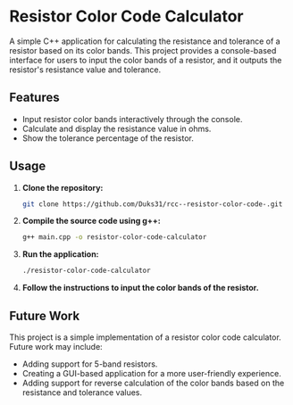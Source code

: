 # Resistor Color Code Calculator

A simple C++ application for calculating the resistance and tolerance of a resistor based on its color bands. This project provides a console-based interface for users to input the color bands of a resistor, and it outputs the resistor's resistance value and tolerance.

## Features

- Input resistor color bands interactively through the console.
- Calculate and display the resistance value in ohms.
- Show the tolerance percentage of the resistor.

## Usage

1. **Clone the repository:**

   ```bash
   git clone https://github.com/Duks31/rcc--resistor-color-code-.git

2. **Compile the source code using g++:**

   ```bash
   g++ main.cpp -o resistor-color-code-calculator

3. **Run the application:**

   ```bash
   ./resistor-color-code-calculator

4. **Follow the instructions to input the color bands of the resistor.**

## Future Work

This project is a simple implementation of a resistor color code calculator. Future work may include:

- Adding support for 5-band resistors.
- Creating a GUI-based application for a more user-friendly experience.
- Adding support for reverse calculation of the color bands based on the resistance and tolerance values.


